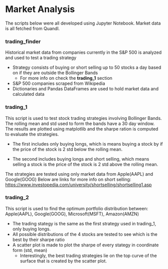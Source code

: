 # Market Analysis

The scripts below were all developed using Jupyter Notebook. Market data is all fetched from Quandl.

### trading_finder
Historical market data from companies currently in the S&P 500 is analyzed and used to test a trading strategy
* Strategy consists of buying or short selling up to 50 stocks a day based on if they are outside the Bollinger Bands
  * For more info on check the __trading_1__ section
*	S&P 500 companies scraped from Wikipedia
*	Dictionaries and Pandas DataFrames are used to hold market data and calculated data 


### trading_1
This script is used to test stock trading strategies involving Bollinger Bands. The rolling mean and std used to form the bands have a 30 day window. The results are plotted using matplotlib and the sharpe ration is computed to evaluate the strategies.

* The first includes only buying longs, which is means buying a stock by if the price of the stock is 2 std below the rolling mean.

* The second includes buying longs and short selling, which means selling a stock is the price of the stock is 2 std above the rolling mean.

The strategies are tested using only market data from Apple(AAPL) and Google(GOOG) 
Below are links for more info on short selling:
https://www.investopedia.com/university/shortselling/shortselling1.asp

### trading_2
This script is used to find the optimum portfolio distribution between: Apple(AAPL), Google(GOOG), Microsoft(MSFT), Amazon(AMZN)

* The trading stategy is the same as the first strategy used in trading_1, only buying longs. 
* All possible distributions of the 4 stocks are tested to see which is the best by their sharpe ratio
* A scatter plot is made to plot the sharpe of every stategy in coordinate form (std, mean)
  * Interestingly, the best trading strategies lie on the top curve of the surface that is created by the scatter plot.
